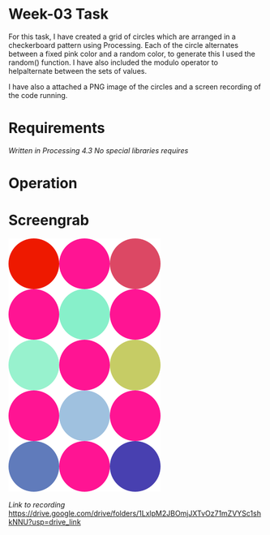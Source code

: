# Week-03 Task
For this task, I have created a grid of circles which are arranged in a checkerboard pattern using Processing. Each of the circle alternates between a fixed pink color and a random color, to generate this I used the random() function. I have also included the modulo operator to helpalternate between the sets of values.

I have also a attached a PNG image of the circles and a screen recording of the code running.

# Requirements
*Written in Processing 4.3*
*No special libraries requires*

# Operation

# Screengrab
![circlegrid](checkerboard-0002.png)

*Link to recording*
https://drive.google.com/drive/folders/1LxlpM2JBOmjJXTvOz71mZVYSc1shkNNU?usp=drive_link
